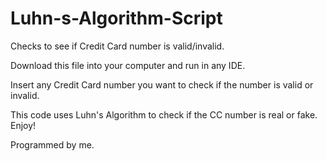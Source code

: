 # Luhn-s-Algorithm-Script
Checks to see if Credit Card number is valid/invalid.

Download this file into your computer and run in any IDE.

Insert any Credit Card number you want to check if the number is valid or invalid. 

This code uses Luhn's Algorithm to check if the CC number is real or fake. Enjoy!

Programmed by me. 
